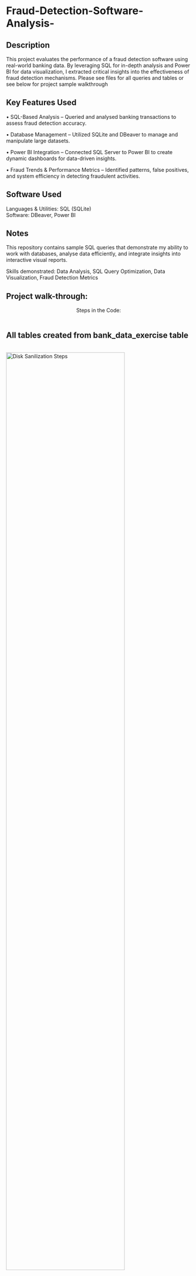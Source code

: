 # Fraud-Detection-Software-Analysis-

<h2>Description</h2>
This project evaluates the performance of a fraud detection software using real-world banking data. By leveraging SQL for in-depth analysis and Power BI for data visualization, I extracted critical insights into the effectiveness of fraud detection mechanisms. Please see files for all queries and tables or see below for project sample walkthrough
<br />


<h2>Key Features Used</h2>

•	SQL-Based Analysis – Queried and analysed banking transactions to assess fraud detection accuracy.

•	 Database Management – Utilized SQLite and DBeaver to manage and manipulate large datasets.

•	Power BI Integration – Connected SQL Server to Power BI to create dynamic dashboards for data-driven insights.

•	Fraud Trends & Performance Metrics – Identified patterns, false positives, and system efficiency in detecting fraudulent activities.


<h2>Software Used </h2>

Languages & Utilities: SQL (SQLite)\
Software: DBeaver, Power BI

<h2>Notes</h2>

This repository contains sample SQL queries that demonstrate my ability to work with databases, analyse data efficiently, and integrate insights into interactive visual reports.

Skills demonstrated: Data Analysis, SQL Query Optimization, Data Visualization, Fraud Detection Metrics

<h2>Project walk-through:</h2>
<p align="center">
Steps in the Code: <br/>

<br />
<h2>All tables created from bank_data_exercise table</h2>
<br />
<img src="https://i.imgur.com/LCkEyBE.png" height="80%" width="80%" alt="Disk Sanilization Steps"/>
<br />
<h2>Fraudulent Transactions Overview</h2>
<br />
<img src="https://i.imgur.com/dbIsn2C.png" height="80%" width="80%" alt="Disk Sanilization Steps"/>
<br />
<h2>Query to show the volumes of fraudulent transactions broken down by week</h2>
<br />
<img src="https://i.imgur.com/sdRudp8.png" height="80%" width="80%" alt="Disk Sanilization Steps"/>
<br />
<h2>Count of transactions, separated by their amounts</h2>
<br />
<img src="https://i.imgur.com/867Dqsv.png" height="80%" width="80%" alt="Disk Sanilization Steps"/>
<br />
<h2>Query to demonstrate issues with the data(missing values)</h2>
<br />
<img src="https://i.imgur.com/TKTQQFA.png" height="80%" width="80%" alt="Disk Sanilization Steps"/>
<br />
<h2>First slide of PowerBI Dashboard showing KPIs Overview visualise and table of highest fraudulent transactions and who they are going to</h2>
<br />
<img src="https://i.imgur.com/Hti57qY.png" height="80%" width="80%" alt="Disk Sanilization Steps"/>
<br />
<h2>Second slide of PowerBI Dashboard focusing on fraudulent transactions giving a picture of the standout their characteristics</h2>
<br />
<img src="https://i.imgur.com/3YAKRcf.png" height="80%" width="80%" alt="Disk Sanilization Steps"/>
<br />
<h2>Final slide indicating possible trends in the data</h2>
<br />
<img src="https://i.imgur.com/DVhUK3Y.png" height="80%" width="80%" alt="Disk Sanilization Steps"/>
<br />
